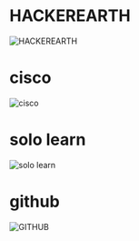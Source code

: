 # HACKEREARTH
![HACKEREARTH](https://user-images.githubusercontent.com/98821055/153589703-2a73e44a-1248-4068-8290-ffc45d90fab2.jpeg)



# cisco 
![cisco](https://user-images.githubusercontent.com/98821055/153547364-748147c2-65ad-4c2b-a4cd-c4b738c99b7e.png)

# solo learn
![solo learn](https://user-images.githubusercontent.com/98821055/153552922-594924a5-b1be-43e3-9f15-c377ac06b662.png)

# github
![GITHUB](https://user-images.githubusercontent.com/98821055/153553149-65c07bff-76dc-4613-b0ea-9d6012f461c4.png)

